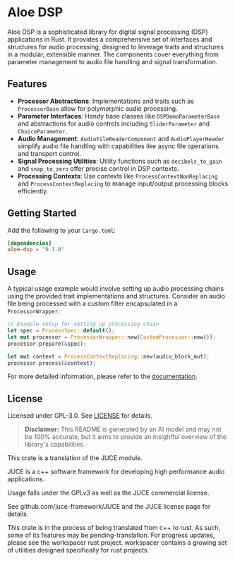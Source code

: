 # Aloe DSP

Aloe DSP is a sophisticated library for digital signal processing (DSP) applications in Rust. It provides a comprehensive set of interfaces and structures for audio processing, designed to leverage traits and structures in a modular, extensible manner. The components cover everything from parameter management to audio file handling and signal transformation.

## Features
- **Processor Abstractions**: Implementations and traits such as `ProcessorBase` allow for polymorphic audio processing.
- **Parameter Interfaces**: Handy base classes like `DSPDemoParameterBase` and abstractions for audio controls including `SliderParameter` and `ChoiceParameter`.
- **Audio Management**: `AudioFileReaderComponent` and `AudioPlayerHeader` simplify audio file handling with capabilities like async file operations and transport control.
- **Signal Processing Utilities**: Utility functions such as `decibels_to_gain` and `snap_to_zero` offer precise control in DSP contexts.
- **Processing Contexts**: Use contexts like `ProcessContextNonReplacing` and `ProcessContextReplacing` to manage input/output processing blocks efficiently.

## Getting Started
Add the following to your `Cargo.toml`:
```toml
[dependencies]
aloe-dsp = "0.1.0"
```

## Usage
A typical usage example would involve setting up audio processing chains using the provided trait implementations and structures. Consider an audio file being processed with a custom filter encapsulated in a `ProcessorWrapper`.

```rust
// Example setup for setting up processing chain
let spec = ProcessSpec::default();
let mut processor = ProcessorWrapper::new(CustomProcessor::new());
processor.prepare(&spec);

let mut context = ProcessContextReplacing::new(audio_block_mut);
processor.process(&context);
```

For more detailed information, please refer to the [documentation](https://github.com/klebs6/aloe-rs).

## License
Licensed under GPL-3.0. See [LICENSE](https://github.com/klebs6/aloe-rs/blob/main/LICENSE) for details.

> **Disclaimer:** This README is generated by an AI model and may not be 100% accurate, but it aims to provide an insightful overview of the library's capabilities.

This crate is a translation of the JUCE module.

JUCE is a c++ software framework for developing high performance audio applications.

Usage falls under the GPLv3 as well as the JUCE commercial license.

See github.com/juce-framework/JUCE and the JUCE license page for details.

This crate is in the process of being translated from c++ to rust. As such, some of its features may be pending-translation. For progress updates, please see the workspacer rust project. workspacer contains a growing set of utilities designed specifically for rust projects.
